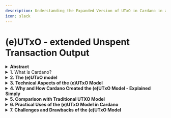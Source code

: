 ```yaml
---
description: Understanding the Expanded Version of UTxO in Cardano in a Simple Way
icon: slack
---
```


# (e)UTxO - extended Unspent Transaction Output

<details>

<summary><strong>Abstract</strong></summary>

{% hint style="success" %}
The (e)UTxO (Extended Unspent Transaction Output) model in Cardano enhances the traditional UTxO system by allowing more complex transactions, such as smart contracts. Unlike the basic UTxO model, which tracks the movement of assets as simple outputs from transactions, (e)UTxO can carry additional data (datum) and scripts, enabling the execution of smart contracts and supporting multi-assets. This model maintains the benefits of UTxO, such as security and transparency, while adding flexibility for developers to create more sophisticated applications on the Cardano blockchain.
{% endhint %}

</details>

<details>

<summary>1. What is Cardano?</summary>

{% hint style="info" %}
Cardano is a blockchain that focuses on being secure and flexible. It was made using science and research. Its main goals are to be sustainable, work reliably, and be clear about how it works. Cardano is open to everyone and wants to help people worldwide, especially those without bank services. It uses a special computer language to make sure it is very secure. Cardano is also creating a system for smart contracts, which are agreements that work automatically, to support new kinds of apps and to keep improving over time.
{% endhint %}

### 1.1 Cardano's ADA

Digital currency: ADA is Cardano's digital money. Like other digital currencies, you can buy, sell, and exchange ADA. It serves as a way to keep value and helps with fast, cheap money transfers, similar to other digital currencies.

Fuel for operations: ADA is needed to run things on Cardano's network. For example, to use a smart contract on Cardano, you pay with ADA. This use of ADA as 'fuel' helps keep the network running by encouraging those involved to process transactions and confirm blocks.

### 1.2 Cardano’s Vision

Bringing change: Cardano wants to make a difference in the real world. Its aim is to give financial services to those who don't have bank accounts, make voting more secure, and develop ways for people to safely keep their personal information.

### 1.3 The Community and Governance

Decentralization: Cardano aims for no single person or group to control it. It does this through a special way of making decisions, where people who own ADA can help decide its future. An important part of this are ADA staking pools, which help spread out the power of managing transactions and creating new blocks, so no one person or group is in charge. There are over 3,000 of these pools helping to keep Cardano running smoothly and securely. Please see our article "How to participate in Blockchain Governance " to learn more about governance and decentralized decision making.

Open participation: Anyone with ADA can help make decisions for Cardano. This means everyone has a chance to share their opinion. ADA owners can vote on changes or offer their ADA to a staking pool, or even start their own pool. This is not just for earning rewards but also plays a big role in how Cardano is run, as it affects which pools get to create blocks and have a say in the network.

Understanding ADA staking pools in Cardano shows us the blockchain is about building a fair digital world for all, not just technology. With many staking pools and chances for ADA owners to join, Cardano shows its dedication to shared control and people-powered governance. For more about staking, see "How staking works"

</details>

<details>

<summary><strong>2. The (e)UTxO model</strong></summary>

#### 2.1 What is the (e)UTxO Model?

The (e)UTxO model in Cardano, inspired by Bitcoin's reliable UTxO system which has worked well for over a decade, introduces improvements. It keeps Bitcoins strengths in handling transactions securely and efficiently but adds the ability to include more data in transactions, like smart contracts. This makes Cardano's blockchain more versatile, allowing for complex transactions and applications, while maintaining high security and performance standards.

The model also offers flexibility in transaction conditions, expanding the types of applications that can be developed on Cardano, especially those needing detailed transaction logic.

#### 2.2 Why is (e)UTxO Important?

* More than just storing money In Cardano, the (e)UTxO model doesn't just keep track of how much digital currency someone has. It also stores rules about how that money can be spent. This is especially useful for things like smart contracts.
* Security and efficiency The (e)UTxO model stands out for its security, ensuring transactions comply with set rules, and efficiency, by processing multiple transactions simultaneously. Moreover, its underlying UTxO mode has a proven track record as the longest tested account model as it is utilized by Bitcoin for over a decade without issues.
* Determinism Determinism in handling transactions and scripts means everything is predictable. This ensures a user knows in advance how their transaction will affect the blockchains state, avoiding surprises like failed script validations, unexpected fees or unanticipated changes in the ledger or script states.

</details>

<details>

<summary><strong>3. Technical Aspects of the (e)UTxO Model</strong></summary>

Cardano employs the extended Unspent Transaction Output ((e)UTxO) accounting framework, which is distinct from Ethereums account-based system. In the Ethereum model, each user maintains an account that holds a balance. As funds are transferred between accounts, these balances are accordingly adjusted.

<figure><img src="../../../.gitbook/assets/image.png" alt=""><figcaption><p><strong>EUtxO Model vs Account Model</strong> <br>(<a href="https://global.discourse-cdn.com/business4/uploads/cardano/optimized/3X/2/0/206e4f51eb92a1bf3534247e18b378f40495f213_2_1000x562.jpeg">https://global.discourse-cdn.com/business4/uploads/cardano/optimized/3X/2/0/206e4f51eb92a1bf3534247e18b378f40495f213_2_1000x562.jpeg</a>)</p></figcaption></figure>

* Transaction outputs as piggy banks: Imagine every transaction on Cardano creates a virtual piggy bank. Each piggy bank has a certain amount of Cardano's currency, ADA, and rules about how that ADA can be spent.
* "Extended" part: The 'Extended' in (e)UTxO means that these piggy banks can hold more than just ADA; they can also contain special instructions or conditions. This is like having a piggy bank that not only holds coins but also has a note attached saying under what conditions the coins can be used.

The "e" in (e)UTxO signifies "extended," enhancing the Unspent Transaction Output (UTxO) model. Unlike UTxO smart contracts, which only engage with direct requests to verify a transaction, the (e)UTxO model in Cardano offers advancements beyond this basic functionality.

<figure><img src="../../../.gitbook/assets/image (1).png" alt=""><figcaption><p><strong>EUtxO vs UTxO Model</strong> <br>(<a href="https://global.discourse-cdn.com/business4/uploads/cardano/optimized/3X/a/9/a9af3c665177df48ab5ed3b249b466db82dc59b7_2_1000x562.jpeg">https://global.discourse-cdn.com/business4/uploads/cardano/optimized/3X/a/9/a9af3c665177df48ab5ed3b249b466db82dc59b7_2_1000x562.jpeg</a></p></figcaption></figure>

#### 3.1 The (e)UTxO model integrates the following transaction mechanisms:

<figure><img src="../../../.gitbook/assets/image (2).png" alt=""><figcaption><p><strong>EUTxO Components</strong> <br>(<a href="https://global.discourse-cdn.com/business4/uploads/cardano/optimized/3X/b/3/b3351160eb9145c7cfc6a3cf80171547f09a8318_2_1000x533.jpeg">https://global.discourse-cdn.com/business4/uploads/cardano/optimized/3X/b/3/b3351160eb9145c7cfc6a3cf80171547f09a8318_2_1000x533.jpeg</a>) </p></figcaption></figure>

{% hint style="success" %}
The (e)UTxO model is a bit like a sophisticated way of tracking who owns what on the Cardano blockchain.
{% endhint %}

Let's break it down:

#### 3.2 How (e)UTxO Works

* Creating transaction outputs When someone sends ADA, they essentially create these piggy banks (transaction outputs) for the receiver.
* Spending ADA To spend ADA from a piggy bank, the receiver needs to meet the conditions attached to it. This could be something like providing a digital signature to prove they are the rightful owner.
* Unspent outputs Any ADA in these piggy banks that hasn't been used yet is what we call "Unspent Transaction Output" or UTXO. The 'Extended' part in (e)UTxO means these unspent outputs can do more complex things because of the extra information they hold.

#### 3.3 Benefits of (e)UTxO

Security: It's secure because every transaction is clearly tracked and conditions must be met to spend the ADA, reducing the chances of fraud. Versatility: It's versatile as it allows for more complex transactions, like those needed for smart contracts (automated digital contracts).

#### 3.4 (e)UTxO in Simple Transactions

Simple example: Imagine Alice sends 10 ADA to Bob. In the (e)UTxO model, this transaction would create a new piggy bank with 10 ADA that Bob can now spend. But, if there are special conditions attached to this ADA, Bob will need to meet them to use this money. A detailed walkthrough can be found in this video by IOG Academy.

#### 3.5 (e)UTxO in Smart Contracts

Smart contracts: These are like automated agreements. With (e)UTxO, these contracts can be more complex, involving various conditions and rules that must be met for the transaction to go through.

In essence, the (e)UTxO model in Cardano allows for both simple and complex transactions by creating these piggy banks (UTxOs) with specific rules for spending, ensuring security and enabling numerous functionalities on the blockchain.

</details>

<details>

<summary><strong>4. Why and How Cardano Created the (e)UTxO Model - Explained Simply</strong></summary>

Understanding the creation of the (e)UTxO model in Cardano might seem complicated, but let's simplify it:

#### 4.1 Reasons for Development

* Making Bitcoins UTxO model better Imagine Bitcoins UTxO model as a wallet where you keep all your different notes and coins. Cardano wanted to improve on this concept.
* Adding Ethereum smart contract features Ethereum uses a system similar to a bank account for its transactions and smart contracts. Cardano's goal was to combine Bitcoin's straightforward approach with the advanced features of Ethereum’s smart contracts. It's worth noting that Ethereum’s model might appear simpler than the UTxO model, suggesting that perhaps more detail is needed to explain why this might not always be the case.
* Solving existing problems The traditional UTxO model and the account-based model both have their drawbacks, such as dealing with complex transactions or scaling the system efficiently. The (e)UTxO model was designed to address these issues.

#### 4.2 Basic Ideas Behind the (e)UTxO Model

* Keeping things secure and easy A major idea behind the (e)UTxO model is to make sure it stays as secure and straightforward as the traditional UTXO model, kind of like keeping a wallet system both easy to understand and safe.
* Improving smart contracts The (e)UTxO model also aims to allow for more complicated transactions, especially with smart contracts. Think of it as programming your wallet to take care of payments automatically when certain conditions are met – that's what (e)UTxO offers.
* Being predictable and efficient Another focus of the (e)UTxO model is to ensure transactions are done predictably and the system works smoothly, even with lots of transactions happening.

In short, Cardanos (e)UTxO model was created to take the best parts of other blockchain systems while fixing their issues. Its main goals include keeping the system secure, making transactions for smart contracts better, and ensuring everything runs efficiently and predictably.

</details>

<details>

<summary><strong>5. Comparison with Traditional UTXO Model</strong></summary>

Let's compare Cardanos (e)UTxO model with the traditional UTXO model used in blockchains like Bitcoin to understand their differences in simpler terms.

The infographic below, created by IOG, shows a comparison between the two models:

<figure><img src="../../../.gitbook/assets/image (3).png" alt=""><figcaption><p><strong>Infographic Eutxo v. account-based-models</strong> <br>(<a href="https://www.essentialcardano.io/_next/image?url=https%3A%2F%2Fucarecdn.com%2F466e4cd4-7871-4fe9-a6c0-8dd66f06e0cc%2F&#x26;w=3840&#x26;q=75">https://www.essentialcardano.io/_next/image?url=https%3A%2F%2Fucarecdn.com%2F466e4cd4-7871-4fe9-a6c0-8dd66f06e0cc%2F&#x26;w=3840&#x26;q=75</a>)</p></figcaption></figure>

#### 5.1 Traditional UTXO model (example)

Like getting exact change: Think of the traditional UTxO model as getting change from a cash transaction. For example, if you buy something for $5 and pay with a $10 bill, you get $5 back as change.

In Bitcoin, when you make a transaction, the 'change' comes back to you as a new UTxO, representing your remaining balance.

Simple and secure: This model is straightforward and secure because it tracks each piece of currency (like each dollar bill) as it moves through transactions.

#### 5.2 Understanding the (e)UTxO Model in Cardano

Adding extra details Think of the (e)UTxO model as an upgrade to the traditional UTxO system. It's similar to receiving your change with a small note on each bill, specifying how you can use it in the future. This 'note' adds extra rules or details about the transaction.

Enabling smart contracts With these additional details, the (e)UTxO model lets Cardano manage smart contracts. Imagine money that knows when and how to spend itself based on predefined rules.

#### 5.3 Exploring the Key Differences and Benefits of the (e)UTxO Model

* Handling more complex transactions The traditional UTxO model is good for straightforward transactions, but the (e)UTxO model steps it up. It can deal with more complicated transactions because it includes extra information.
* Better scalability The (e)UTxO model is better at handling lots of transactions at once, which helps the network grow and manage more actions smoothly.
* Improved security While both models are secure, the (e)UTxO model adds extra layers of rules and conditions, giving you more control and making transactions safer.
* More versatile For those building decentralized apps, the (e)UTxO model is more versatile, allowing for many different kinds of transactions.

In short, Cardano's (e)UTxO model improves on the traditional UTXO model by keeping its straightforwardness and security but adds the capability for more complex, rule-guided transactions. This makes it more adaptable for various uses in the blockchain space.

</details>

<details>

<summary><strong>6. Practical Uses of the (e)UTxO Model in Cardano</strong></summary>

The (e)UTxO model in Cardano isn't just theory; it's a practical tool that opens up new possibilities in blockchain technology. Here's how it works in everyday applications, explained simply.

* Smart contracts: self-running digital contracts Think of smart contracts as automatic contracts with the rules coded right in. With the (e)UTxO model in Cardano, these contracts can follow more detailed rules and conditions.
* Example: It's like a high-tech vending machine that not only gives you a drink for the right amount of money but can also do more complicated deals, like only selling on certain days or to certain people.
* Financial transactions: safe and fast money moves The (e)UTxO model helps make sending money on Cardano both safe and fast, kind of like a super-secure digital mailing system where every package (your money) travels exactly where it should, following strict guidelines.
* Benefit: This reduces mistakes and scams, offering a trustworthy way to move digital money around.
* Decentralized finance (DeFi): banking without the bank DeFi lets you do banking stuff - like lending, borrowing, and investing - without an actual bank. The (e)UTxO model supports these services, ensuring they're safe and adaptable.
* Impact: This way, even people who can't use regular banks can get financial services, making finance more available to everyone.
* Tokenization and NFTs: making digital things you can own Tokenization means turning real assets into digital tokens. This includes NFTs, or unique digital items like artwork. The (e)UTxO model lets people create, buy, sell, and trade these digital items safely.
* Real-world example: Artists can sell their digital art as NFTs, and buyers can own these pieces confidently on the Cardano blockchain, thanks to the (e)UTxO model.

Unlike some platforms where managing tokens requires smart contracts, Cardano lets you issue tokens directly. This is a big deal because it simplifies creating and handling digital assets.

By making these applications possible, the (e)UTxO model helps Cardano make blockchain technology more practical and valuable for all sorts of digital finance and asset management.

</details>

<details>

<summary><strong>7. Challenges and Drawbacks of the (e)UTxO Model</strong></summary>

Even though the (e)UTxO model in Cardano brings a lot of benefits, like any technology, it has its own challenges and limitations. Let's break these down into simpler terms:

#### 7.1 Complexity for Developers

More difficult to create apps Imagine the (e)UTxO model as a high-tech smartphone with lots of features. While it can do more, it's also trickier to use. For those building apps on Cardano, this means facing more complexity due to the extra rules and data the (e)UTxO model includes.

Steep learning curve For developers new to this system, especially those from simpler backgrounds, starting to build on Cardano can be daunting.

#### 7.2 Scalability Concerns

Dealing with lots of activity Picture a road jam-packed with cars leading to slow-moving traffic. In the same way, the (e)UTxO model, despite being effective, might struggle when too many transactions are happening all at once, potentially causing delays or higher costs to process these transactions.

Finding the right balance As more complex contracts are used and the network expands, it can be tough to keep the system both complex enough to do what's needed and efficient enough to handle a lot of transactions.

#### 7.3 User Experience Issues

Making it easy for everyone The (e)UTxO model's complexity isn't just a hurdle for developers; ordinary users might also find it challenging to grasp how things work on Cardano, making the platform less user-friendly, especially for blockchain newcomers.

While there are hurdles, it's crucial to remember that the (e)UTxO model marks a significant advancement in blockchain tech. It's designed for better security and flexibility, suitable for numerous uses. As with any tech, tackling these limitations often paves the way for more innovation and progress.

#### 8. Wrapping up Cardano's (e)UTxO Model: A Fusion of Innovation and Flexibility in Blockchain Technology

Cardano's Extended Unspent Transaction Output ((e)UTxO) model is an advanced version of the traditional UTxO system, integrating complex data and rules within transactions. This enhancement allows for smart contracts to be directly embedded in transactions, facilitating not only the transfer of value but also the execution of specific instructions under defined conditions. It maintains the advantages of the original UTxO model, such as predictability and the ability to process transactions in parallel, while also introducing the capability to support intricate decentralized applications. Despite its complexity and the challenges it presents in managing numerous transactions simultaneously, the (e)UTxO model represents a significant progress in blockchain technology. It enhances security, increases the capacity for activity, and demonstrates Cardano's commitment to expanding the utility of blockchain beyond mere digital currency, towards a diverse ecosystem of decentralized applications and services.

</details>

